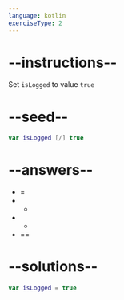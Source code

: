```yaml
---
language: kotlin
exerciseType: 2
---
```


# --instructions--

Set `isLogged` to value `true`

# --seed--

```kotlin
var isLogged [/] true
```

# --answers--

- =
- +
- -
- ==

# --solutions--

```kotlin
var isLogged = true
```

